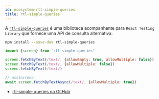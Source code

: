 ```yaml
---
id: ecosystem-rtl-simple-queries
title: rtl-simple-queries
---
```


A [`rtl-simple-queries`][gh] é uma biblioteca acompanhante para `React Testing Library` que fornece uma API de consulta alternativa:

```bash npm2yarn
npm install --save-dev rtl-simple-queries
```

```jsx
import {screen} from 'rtl-simple-queries'

screen.fetchByText(/text/, {allowEmpty: true, allowMultiple: false})
screen.fetchByText(/text/, {allowMultiple: false})
screen.fetchByText(/text/)

// assíncrono
await screen.fetchByTextAsync(/text/, {allowMultiple: true})
```

- [rtl-simple-queries na GitHub][gh]

[gh]: https://github.com/balavishnuvj/rtl-simple-queries
